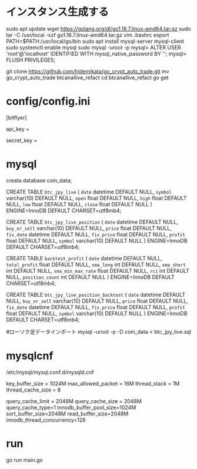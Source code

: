 # インスタンス生成する
sudo apt update
wget https://golang.org/dl/go1.16.7.linux-amd64.tar.gz
sudo tar -C /usr/local -xzf go1.16.7.linux-amd64.tar.gz
vim .bashrc
   export PATH=$PATH:/usr/local/go/bin
sudo apt install mysql-server mysql-client
sudo systemctl enable mysql
sudo mysql -uroot -p
mysql> ALTER USER 'root'@'localhost' IDENTIFIED WITH mysql_native_password BY '';
mysql> FLUSH PRIVILEGES;

git clone https://github.com/hidemikata/go_crypt_auto_trade.git
mv go_crypt_auto_trade btcanallive_refact
cd btcanallive_refact
go get


# config/config.ini
  
[bitflyer]
  
api_key = 
  
secret_key = 
    
# mysql
creata database coin_data;
  
  
CREATE TABLE `btc_jpy_live` (
  `date` datetime DEFAULT NULL,
  `symbol` varchar(10) DEFAULT NULL,
  `open` float DEFAULT NULL,
  `high` float DEFAULT NULL,
  `low` float DEFAULT NULL,
  `close` float DEFAULT NULL
) ENGINE=InnoDB DEFAULT CHARSET=utf8mb4;
  
CREATE TABLE `btc_jpy_live_position` (
  `date` datetime DEFAULT NULL,
  `buy_or_sell` varchar(10) DEFAULT NULL,
  `price` float DEFAULT NULL,
  `fix_date` datetime DEFAULT NULL,
  `fix_price` float DEFAULT NULL,
  `profit` float DEFAULT NULL,
  `symbol` varchar(10) DEFAULT NULL
) ENGINE=InnoDB DEFAULT CHARSET=utf8mb4;

CREATE TABLE `backtest_profit` (
  `date` datetime DEFAULT NULL,
  `total_profit` float DEFAULT NULL,
  `sma_long` int DEFAULT NULL,
  `sma_short` int DEFAULT NULL,
  `sma_min_max_rate` float DEFAULT NULL,
  `rci` int DEFAULT NULL,
  `position_count` int DEFAULT NULL
) ENGINE=InnoDB DEFAULT CHARSET=utf8mb4;
  
  CREATE TABLE `btc_jpy_live_position_backtest` (
  `date` datetime DEFAULT NULL,
  `buy_or_sell` varchar(10) DEFAULT NULL,
  `price` float DEFAULT NULL,
  `fix_date` datetime DEFAULT NULL,
  `fix_price` float DEFAULT NULL,
  `profit` float DEFAULT NULL,
  `symbol` varchar(10) DEFAULT NULL
) ENGINE=InnoDB DEFAULT CHARSET=utf8mb4;

#ローソク足データインポート
mysql -uroot -p -D coin_data < btc_jpy_live.sql

# mysqlcnf
/etc/mysql/mysql.conf.d/mysqld.cnf

key_buffer_size         = 1024M
max_allowed_packet      = 16M
thread_stack            = 1M
thread_cache_size       = 8

query_cache_limit       = 2048M
query_cache_size        = 2048M
query_cache_type=1
innodb_buffer_pool_size=1024M
sort_buffer_size=2048M
read_buffer_size=2048M
innodb_thread_concurrency=128

# run
go run main.go


